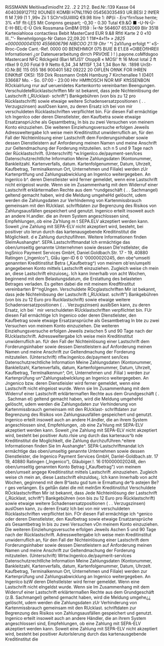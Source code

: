 RiSSMANN Meitiivaďimioďht 22. .2 2 21:2. Bed.Nr.:139 Kasse 04 4040369127112 IIOUNEI) KOMBI H7NL11Ń0 054563035493 UR.BESI 2 INfER fl M 7,99 (1 1 ,99« Zii 1 SCh^nSUilllllQ €9.98 Itire 1: i№(ii -.Ers^firn1sse hente; 3% «1IF flt-LES Mit Conpnns gespart; -0,30 - 0.30 Tutal €9.&Ö ■ -U-N-Ũ-E-H-BEL-E-Ũ Oirk Rossmana GmBM 0159 : Ï«-Nr 564607 6532069 Blir 3518 Karteoiahlooa contactless Bebit MasterCard EUR 9.&8 Rfitl Karte 2 0 «10 III.."‘- Renehnlgongs-Nr Oaton 22,09.20 1 11#*4»11» *» 2825 «0000000041010 4556606796 NIBCOO 21:19 Ohr '* *ị 2a1i1ung erfolgt **'* «S-Rroc-Code Cant.-Ref. 0000 00 BENEHMIOf 075 BUIE B E1.E8 «OIBEOflHREll Infornationeri ¿or Datenuerarbeitung dirrch PRVOtlE ) ! ).payone.coMfdsgoo Mastercard NFC Rdckgeld (Bari M1JS1' OtoppB « MOSI' ft 16 Most lotal 2 ft rtlkel 9 0,00 Fotal 9 9 Netto 6,34 ,34 M11SF 1,34 1,34 Bon Nr. :1898 UnSt-IO.Nr.BE 115 055 186 900401 582 09222 20 OIFLEN OftNK FOR IHREN EINKftdF OKSI: 159 Dirk Rossmann OnbN Hamburg 7 Kirchenallee 1 (0401 336687 Mo. - So. 07:00 - 23:00 Hhr HMfftOSCH NOR MIF KftSSENBON ROckialrlung rrur auf uerueridetes Kartenkorrto vereinbarten Beengungen. VerschuldeteRücklastschrlften Mir ist bekannt, dass jede Nichteinlösung der Lastschrift („RUcklast- schrift") Bankgebühren (von bis zu 12 pro Rücklastschrift) sowie etwaige weitere Schadensersatzpositionen ( . . Verzugszinsen) auslOsen kann, zu deren Ersatz ich bei von mir verschuldeten Rücklastschriften verpflichtet bin. Für diesen Fall ermächtige Ich Ingenlco oder deren Dlenstlelster, den Kaufbetra sowie etwaige ErsatzanspriJche als Gęsamtbetra¿ ln bis zu zwei Versuchen von meinem Konto einzuziehen. Die weiteren Einziehungsversuche erfolgen Jeweils Adressweltergabe Ich weise mein Kreditinstitut unwiderruflich an, für den Fall der Nichteinlösung einer Lastschrift dem Forderungsinhaber sowie dessen Dienstleistern auf Anforderung meinen Namen und meine Anschrift zur Geltendmachung der Forderung mitzuteilen. sch n 5 und 9 Tage nach der Rücklastschrift. (Unterschrift) ^w.Irigenlco.de/payment-sen/lces Datenschutzrechtllche Information Meine Zahlungsdaten (Kontonummer, Bankleitzahl. Kartenverfalls, datum. Kartenfolgenummer, Datum, Uhrzelt, Kaufbetrag, Terminalkennun Ort, Unternehmen und Filiale) werden zUr Kartenprtlfung und Zahlungsabwicklung an Ingenlco weitergegeben. An Ingenlco b^. deren Dienstleister wird ferner gemeldet, wenn eine Lastschrift nicht eirigeiost wurde. Wenn sie im Zusammenhartg mit dem Widerruf einer Lastschrift erklärtermaßen Rechte aus dem ^rundgeschäft ( . . Sachmangel) geltend gemacht haben, wird die Meldung umgeheHd gelöscht, udem werden die Zahlungsdaten zur Verhlndemng von Kartenmissbrauch gemeinsam mit den RUcklast. schrlftdaten zur Begrenzung des Risikos von Zahlungsausfällen gespeichert und genutzt. Ingenico erteilt insoweit auch an andere H.andler. die an ihrem System angeschlossen sind, Empfehlungen,.ob eine Za’hlung m t SEPA.ELV akzeptiert werden kann. Soweit ¿ine Zahlung mit SEPA-ELV nicht akzeptiert wird, besteht, bei positivẹr uto lerun durch das kartenausgebende Kreditinstitut die Möglichkeit. d e Zahlung durchzufilhren. Weitere Informationen finden SlelmAushangte^. SEPA.Lastschrlftmandat Ich ermächtige das oben/umseitlg genannte Unternehmen sowie dessen Dle'nstlelster, die IngSnico Payment Services GmbH, Daniel.Goldbach.Str. 17 - 19, 40880 Ratingen („Ingenlco"), Glẫu iger-ID 6 0 '00000020245, den obẹ^umseiti genannten Kreditinstitut Bẹtra („Kaufbetrag^) von meinem ob'en/umşelti angegebenen Konto mittels Lastschrift einzuziehen. Zugleich weise ch mein an, diese Lastschrift elnzuiose¿. Ich kann Innerhalb von acht Wochen, beginnend mit dem Belastungsdatum, die Erstattung des belasteten Betrages verladen. Es gelten dabei die mit meinem Kredftlnstltut vereinbarten B^^ngUngen. Verschuldete ROcglastschrlften Mir ist bekannt, dass jede Nichtelnibsung der Lastschrift („RUcklast. schrift") Bankgebühren (von bis zu 12 Euro pro Rucklastschrift) sowie etwaige weitere Schadensersatzpositionen ( . . Verzugszinsen) auslbSen kann, zu deren Ersatz, ich bei ' mir verschuldeten RUcklastschrlften verpflichtet bin. FUr diesen Fall ermächtige Ich Ingenico oder deren Dlenstlelster, den Kaufbetrag sowie etwaige Ersatzansprüche als Gesamtbetrag ln bte zu zwei Versuchen von meinem Konto einzuziehen. Die weiteren Einziehungsversuche erfolgen Jeweils zwischen 5 und 90 Tage nach der RUcklastschrift. Adressweltergabe Ich weise mein Kreditinstitut unwiderruflich an. fUr den Fall der Nichteinlösung einer Lastschrift dem Forderungsinhaber sowie dessen Dienstleistern auf Anforderung meinen Namen und meine Anschrift zur Geltendmachung der Forderung mitzuteilen. (Unterschrift) nflw.lngenlco.de/payment sen/lces Datenschutzrechtliche Information Meine Zahlungsdaten (Kontonummer, Banklellzahl, Kartenverfalls, datum, Kartenfolgenummer, Datum, Uhrzelt, Kaufbetrag, Termlnalkennun^, Ort, Unternehmen und .Filial ) werden zur Kartenprüfung un^Zahlungsabwlcklung an Ingenico weitergegeben. An Jngenico bzw. deren Dienstleisler wird ferner gemeldet, wenn eine Lastschrift nicht elngeiost wurde. Wenn sie Im Zusammenhang mit dem Widerruf einer Lastschrift erklärtermaflen Rechte aus dem Grundgeschäft ( . . Sachman el) geltend gemacht haben, wird die Meldung umgeheHd gelöscht, udem werden die Zahlungsdaten zur Verhinderung von Kartenmissbrauch gemeinsam mit den RUcklast- schrlftdaten zur Begrenzung des Risikos von Zahlungsausfällen gespeichert und genutzt. Ingenico erteilt insoweit auch an andere H.ändler, die an ihrem System angeschlossen sind, Empfehlungen, .ob eine Za'hlung mit SEPA-ELV akzeptiert werden kann. Soweit ¿ine Zahlung mit SEPA-ELV nicht akzeptiert wird, besteht bei positiver Auto.rlsie ung durch das kartenaus^b nde Kreditinstitut die Moglichkelt, die Zahlung durchzufUhren.^eitere Informationen finden Sie Im Aushangte^. SEPA-Lastschrlftmandat Ich ermächtige das oben/umseltig genannte Unternehmen sowie dessen Dienstleister, die Ingenico Payment Services GmbH, Danlel-Goldbach.str. 17 19, 40880 Ratingen („Ingenico“), Gläubiger.!. 16 0100000020248, den oben/umseltlg genannten Konto Bẹtrag („Kaufbetrag") von meinem oben/umseit angege Kreditinstitut mittels Lastschrift .einzuziehen. Zugleich weise ch mein an, diese Lastschrift elnzuldse¿. Ich kann Innerhalb von acht Wochen, geginnend mit dem B^lastu gsd tum íe Ermattung de^b astejen Be?r ges verlangen. Es geltẵn datei dle mit melnSm Kreditinstitut Verschuldete ROcklastschrlften Mir ist bekannt, dass Jede Nichteinlösung der Lastschrift („Rücklast, schrift") Bankgebühren (von bis zu 12 Euro pro Rücklastschrift) sowie etwaige weitere Schadensersatzpositionen ( . . Verzugszinsen) auslOsen kann, zu deren Ersatz Ich bei von mir verschuldeten Rücklastschriften verpflichtet bin. FOr diesen Fall ermächtige ich ^genico oder deren Dienstlelster, den Kaufbetrag sowie etwaige Ersatzansprüche als Gesamtbetrag ln bis zu zwei Versuchen vOn meinem Konto einzuziehen. Die weiteren Einziehungsversuche erfolgen Jeweils Aschen 5 und 90 Tage nach der Rücklastschrift. Adressweltergabe Ich weise mein Kreditinstitut unwiderruflich an, für den Fall der Nichteinlösung einer Lastschrift dem Forderungsinhaber sowie dessen Dienstleistern auf Anforderung meinen Namen und meine Anschrift zur Geltendmachung der Forderung mitzuteilen. (Unterschrift) Wrtw.lngenlco.de/paymerit-servlces Datenschutzrechtllche Information Meine Zahlungsdaten (Kontonummer, Bankleitzahl, Kartenverfalls, datum, Kartenfolgenummer, Datum, Uhrzelt. Kaufbetrag, Terminalkennun Ort, Unternehmen und Filiale) werden zur Kartenprüfung und Zahlungsabwicklung an Ingenico weitergegeben. An Ingenlco bzW deren Dlehstlelster wird ferner gemeldet. Wenn eine Lastschrift nicht elngeldst wurde. Wenn sie Im Zusammenhang mit dem Widerruf einer Lastschrift erklärtermaßen Rechte aus dem Grundgeschäft (z.B. Sachmangel) geltend gemacht haben, wird die Meldung umgehe¿¿ gelöscht, udem werden die Zahlungsdaten zUr Verhinderung von Kartenmissbrauch gemeinsam mit den RUcklast. schriftdaten zur Begrenzung des Risikos von Zahlungsausfällen gespeichert und genutzt. Ingenico erteilt insoweit auch an andere Händler, die an ihrem System angeschlosseri sind, Empfehlungen, ob eine Zahlung mit SEPA-ELV akzeptiert werden kann. Soweit eine Zahlung mit SEPA-ELV nicht akzeptiert wird, besteht bei positiver Autorlslerung durch das kartenausgebende Kreditinstitut die